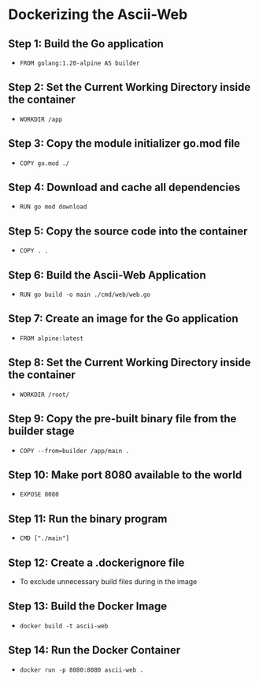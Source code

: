 # Dockerizing the Ascii-Web

## Step 1: Build the Go application

- `FROM golang:1.20-alpine AS builder`

## Step 2: Set the Current Working Directory inside the container

- `WORKDIR /app`

## Step 3: Copy the module initializer go.mod file

- `COPY go.mod ./`

## Step 4: Download and cache all dependencies

- `RUN go mod download`

## Step 5: Copy the source code into the container

- `COPY . .`

## Step 6: Build the Ascii-Web Application

- `RUN go build -o main ./cmd/web/web.go`

## Step 7: Create an image for the Go application

- `FROM alpine:latest`

## Step 8: Set the Current Working Directory inside the container

- `WORKDIR /root/`

## Step 9: Copy the pre-built binary file from the builder stage

- `COPY --from=builder /app/main .`

## Step 10: Make port 8080 available to the world

- `EXPOSE 8080`

## Step 11: Run the binary program

- `CMD ["./main"]`

## Step 12: Create a .dockerignore file

- To exclude unnecessary build files during in the image

## Step 13: Build the Docker Image

- `docker build -t ascii-web`

## Step 14: Run the Docker Container

- `docker run -p 8080:8080 ascii-web .`
